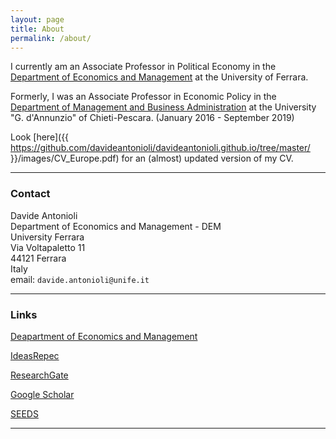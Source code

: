```yaml
---
layout: page
title: About
permalink: /about/
---
```


I currently am an Associate Professor in Political Economy in the [Department of Economics and Management](http://eco.unife.it/it) at the University of Ferrara.

Formerly, I was an Associate Professor in Economic Policy in the [Department of Management and Business Administration](http://www.dea.unich.it/) at the University "G. d'Annunzio" of Chieti-Pescara. (January 2016 - September 2019)

Look [here]({{ https://github.com/davideantonioli/davideantonioli.github.io/tree/master/ }}/images/CV_Europe.pdf) for an (almost) updated version of my CV.


-----

### Contact

Davide Antonioli<br>
Department of Economics and Management - DEM<br>
University Ferrara<br>
Via Voltapaletto 11<br>
44121 Ferrara<br>
Italy<br>
email: `davide.antonioli@unife.it`<br>

-----

### Links

[Deapartment of Economics and Management](http://eco.unife.it/it)

[IdeasRepec](http://ideas.repec.org/f/pan296.html)

[ResearchGate](https://www.researchgate.net/profile/Davide_Antonioli)

[Google Scholar](http://scholar.google.it/citations?user=j0YsPxMAAAAJ&hl=it)

[SEEDS](http://www.sustainability-seeds.org/)

-----

